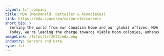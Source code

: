 ```yaml
---
layout: tcf-company
title: MDA (MacDonald, Dettwiler & Associates)
link: https://mda.space/en/corporate/careers
short_bio: >
  Serving the world from our Canadian home and our global offices, MDA is an international space mission partner and a robotics, satellite systems and geointelligence pioneer with a 50-year story of firsts on and above the Earth.<br/><br/>
  Today, we're leading the charge towards viable Moon colonies, enhanced Earth observation, communication in a hyper-connected world, and more. Together with our many intrepid partners, we're working to change our world for the better, on the ground and in the stars.
imageLink: /files/tcf2023/mda.png
industry: Sensors and Data
type: tcf
---
```

